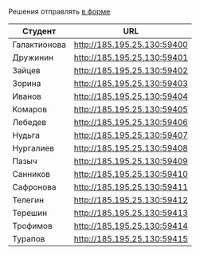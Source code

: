 Решения отправлять [в форме](https://docs.google.com/forms/d/1LzqbHOmu5C-g_teBsPvtR3c-uIDN__tszJsiEHkS9x0)

| Студент | URL |
| --- | --- |
| Галактионова | http://185.195.25.130:59400 |
| Дружинин | http://185.195.25.130:59401 |
| Зайцев | http://185.195.25.130:59402 |
| Зорина | http://185.195.25.130:59403 |
| Иванов | http://185.195.25.130:59404 |
| Комаров | http://185.195.25.130:59405 |
| Лебедев | http://185.195.25.130:59406 |
| Нудьга | http://185.195.25.130:59407 |
| Нургалиев | http://185.195.25.130:59408 |
| Пазыч | http://185.195.25.130:59409 |
| Санников | http://185.195.25.130:59410 |
| Сафронова | http://185.195.25.130:59411 |
| Телегин | http://185.195.25.130:59412 |
| Терешин | http://185.195.25.130:59413 |
| Трофимов | http://185.195.25.130:59414 |
| Турапов | http://185.195.25.130:59415 |
